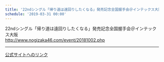 ```yaml
---
title: '22ndシングル「帰り道は遠回りしたくなる」発売記念全国握手会＠インテックス大阪'
schedule: '2019-03-31 00:00'
---
```


<div id="detailBody"> <p>  22ndシングル「帰り道は遠回りしたくなる」発売記念全国握手会＠インテックス大阪  <br/>  <a href="http://www.nogizaka46.com/event/20181002.php" target="_self" title="http://www.nogizaka46.com/event/20181002.php">   http://www.nogizaka46.com/event/20181002.php  </a> </p></div>

---
[公式サイトへのリンク]('http://www.nogizaka46.com/schedule/2019/03/047501.php?member=mio-yakubo&category=&monthly=201903')